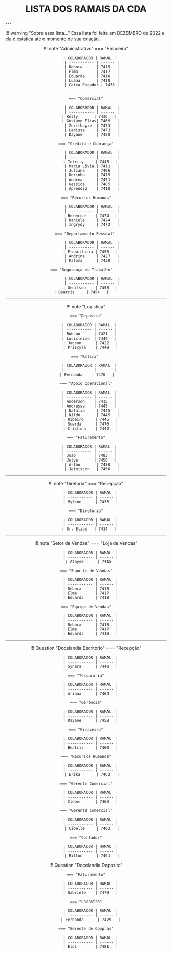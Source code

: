 <h1 align="center">
<b>LISTA DOS RAMAIS DA CDA </b>
</h1>
 --- 

!!! warning "Sobre essa lista..."
    Essa lista foi feita em DEZEMBRO de 2022 e ela é estatica até o momento de sua criação.

<center>

!!! note "Administrativo"
    === "Finaceiro"

         | COLABORADOR | RAMAL  | 
         | ----------- | ------ |
         | Debora      | 7415   |
         | Elma        | 7417   |
         | Eduarda     | 7418   |
         | Luana       | 7418   |
         | Caixa Pagador | 7438 |


    === "Comercial"

         | COLABORADOR | RAMAL  |
         | ----------- | ------ |
         | Kelly       | 7436   |  
         | Gustavo Elias| 7469   | 
         | Zurithayze  | 7473   |
         | Larissa     | 7473   |
         | Dayane      | 7428   |
   
    === "Credito e Cobrança"

         | COLABORADOR | RAMAL  |
         | ----------- | ------ |
         | Intrity     | 7448   | 
         | Maria Livia | 7411   |
         | Juliana     | 7406   |
         | Dorinha     | 7475   |
         | Andrea      | 7471   |
         | Gessica     | 7485   |
         | Aprendiz    | 7410   |

    === "Recursos Humanos"

         | COLABORADOR | RAMAL  |
         | ----------- | ------ |
         | Berenice    | 7474   | 
         | Daniele     | 7424   |
         | Ingrydy     | 7472   |

    === "Departamento Pessoal" 
          
         | COLABORADOR | RAMAL  |
         | ----------- | ------ |
         | Francilucia | 7455   | 
         | Andrina     | 7427   |
         | Paloma      | 7430   |

    === "Segurança do Trabalho"    

         | COLABORADOR | RAMAL  |
         | ----------- | ------ |
         | Genilson    | 7453   | 
         | Beatriz     | 7454   |         

---

!!! note "Logistica"

    === "Deposito"

         | COLABORADOR | RAMAL  |  
         | ----------- | ------ |  
         | Robson      | 7421   |  
         | Lucicleide  | 7449   |  
         | Jadson      | 7422   | 
         | Priscyla    | 7449   | 
     
    === "Retira" 

         | COLABORADOR | RAMAL  |  
         | ----------- | ------ |  
         | Fernanda    | 7476   |    

    === "Apoio Operacional"

         | COLABORADOR | RAMAL  |  
         | ----------- | ------ |  
         | Anderson    | 7415   |  
         | Andressa    | 7445   |  
         | Natalia     | 7445   |
         | Nildo       | 7445   |
         | Ribeiro     | 7445   | 
         | Suerda      | 7476   | 
         | Cristina    | 7442   | 
   
    === "Faturamento"

         | COLABORADOR | RAMAL  |  
         | ----------- | ------ |  
         | Joab        | 7483   |  
         | Julya       | 7450   |  
         | Arthur      | 7450   |
         | Jeimisson   | 7450   |
          

---

!!! note "Diretoria"
    === "Recepção"

         | COLABORADOR | RAMAL  | 
         | ----------- | ------ | 
         | Mylene      | 7435   | 

    === "Diretoria"

         | COLABORADOR | RAMAL  | 
         | ----------- | ------ | 
         | Sr. Elias   | 7414   |  
   

---
!!! note "Setor de Vendas"
    === "Loja de Vendas"

         | COLABORADOR | RAMAL  | 
         | ----------- | ------ | 
         | Atayse      | 7415   

    === "Suporte de Vendas"

         | COLABORADOR | RAMAL  | 
         | ----------- | ------ | 
         | Debora      | 7415   | 
         | Elma        | 7417   | 
         | Eduarda     | 7418   | 
   
    === "Equipe de Vendas"

         | COLABORADOR | RAMAL  | 
         | ----------- | ------ | 
         | Debora      | 7415   | 
         | Elma        | 7417   | 
         | Eduarda     | 7418   | 

---

!!! Question "Docelandia Escritorio"
    === "Recepção"

         | COLABORADOR | RAMAL  | 
         | ----------- | ------ | 
         | Synara      | 7440   | 
    
    === "Tesouraria"

         | COLABORADOR | RAMAL  | 
         | ----------- | ------ | 
         | Ariana      | 7464   | 
    
    === "Gerência"

         | COLABORADOR | RAMAL  | 
         | ----------- | ------ | 
         | Rayane      | 7458   | 
    
    === "Finaceiro"

         | COLABORADOR | RAMAL  | 
         | ----------- | ------ | 
         | Beatriz     | 7460   | 
    
    === "Recursos Humanos"

         | COLABORADOR | RAMAL  | 
         | ----------- | ------ | 
         | Erika       | 7462   |
 
    === "Gerente Comercial"

         | COLABORADOR | RAMAL  | 
         | ----------- | ------ | 
         | Cleber      | 7463   | 

    === "Gerente Comercial"

         | COLABORADOR | RAMAL  | 
         | ----------- | ------ | 
         | Cibelle     | 7402   |

    === "Contador"

         | COLABORADOR | RAMAL  | 
         | ----------- | ------ | 
         | Rilton      | 7461   |

!!! Question "Docelandia Deposito"
    
    === "Faturamento"

         | COLABORADOR | RAMAL  | 
         | ----------- | ------ | 
         | Gabriele    | 7479   | 
    
    === "Cadastro"

         | COLABORADOR | RAMAL  | 
         | ----------- | ------ | 
         | Fernanda      | 7479   | 
    
    === "Gerente de Compras"

         | COLABORADOR | RAMAL  | 
         | ----------- | ------ | 
         | Eloí        | 7481   | 
</center>




